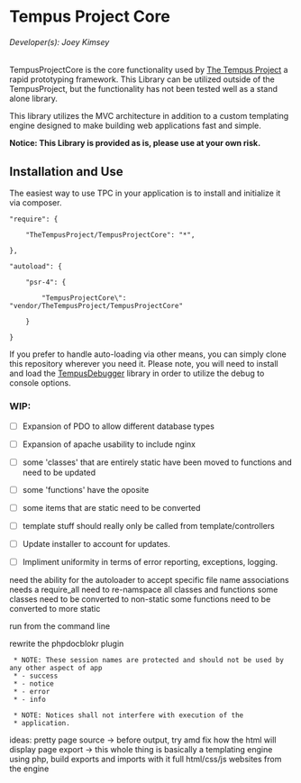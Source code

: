 # Tempus Project Core
###### Developer(s): Joey Kimsey

TempusProjectCore is the core functionality used by [The Tempus Project](https://github.com/TheTempusProject/TheTempusProject) a rapid prototyping framework. This Library can be utilized outside of the TempusProject, but the functionality has not been tested well as a stand alone library.

This library utilizes the MVC architecture in addition to a custom templating engine designed to make building web applications fast and simple.

**Notice: This Library is provided as is, please use at your own risk.**

## Installation and Use
The easiest way to use TPC in your application is to install and initialize it via composer.

```
"require": {

    "TheTempusProject/TempusProjectCore": "*",

},

"autoload": {

    "psr-4": {

        "TempusProjectCore\": "vendor/TheTempusProject/TempusProjectCore"

    }

}
```

If you prefer to handle auto-loading via other means, you can simply clone this repository wherever you need it. Please note, you will need to install and load the [TempusDebugger](https://github.com/thetempusproject/TempusDebugger) library in order to utilize the debug to console options.

### WIP:
- [ ] Expansion of PDO to allow different database types
- [ ] Expansion of apache usability to include nginx
- [ ] some 'classes' that are entirely static have been moved to functions and need to be updated
- [ ] some 'functions' have the oposite
- [ ] some items that are static need to be converted
- [ ] template stuff should really only be called from template/controllers
- [ ] Update installer to account for updates.
- [ ] Impliment uniformity in terms of error reporting, exceptions, logging.



need the ability for the autoloader to accept specific file name associations
needs a require_all
need to re-namspace all classes and functions
some classes need to be converted to non-static
some functions need to be converted to more static

run from the command line

rewrite the phpdocblokr plugin





     * NOTE: These session names are protected and should not be used by any other aspect of app
     * - success
     * - notice
     * - error
     * - info

     * NOTE: Notices shall not interfere with execution of the
     * application.








ideas:
pretty page source -> before output, try amd fix how the html will display
page export -> this whole thing is basically a templating engine using php, build exports and imports with it
    full html/css/js websites from the engine

